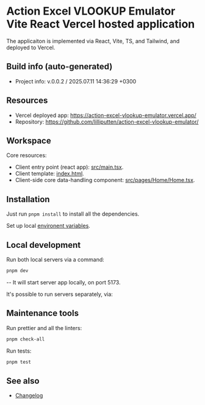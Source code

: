 <!--
 @since 2025.07.08, 14:43
 @changed 2025.07.08, 14:43
-->

# Action Excel VLOOKUP Emulator Vite React Vercel hosted application

The applicaiton is implemented via React, Vite, TS, and Tailwind, and deployed to Vercel.

## Build info (auto-generated)

- Project info: v.0.0.2 / 2025.07.11 14:36:29 +0300

## Resources

- Vercel deployed app: https://action-excel-vlookup-emulator.vercel.app/
- Repository: https://github.com/lilliputten/action-excel-vlookup-emulator/

## Workspace

Core resources:

- Client entry point (react app): [src/main.tsx](src/main.tsx).
- Client template: [index.html](index.html).
- Client-side core data-handling component: [src/pages/Home/Home.tsx](src/pages/Home/Home.tsx).

## Installation

Just run `pnpm install` to install all the dependencies.

Set up local [environent variables](#environent-variables).

## Local development

Run both local servers via a command:

```bash
pnpm dev
```

-- It will start server app locally, on port 5173.

It's possible to run servers separately, via:

## Maintenance tools

Run prettier and all the linters:

```bash
pnpm check-all
```

Run tests:

```bash
pnpm test
```

## See also

- [Changelog](CHANGELOG.md)
